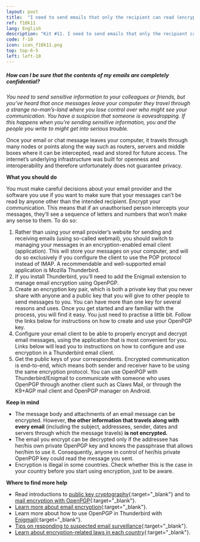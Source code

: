 ```yaml
---
layout: post
title:  "I need to send emails that only the recipient can read (encrypted)"
ref: f10k11
lang: English
description: "Kit #11. I need to send emails that only the recipient can read"
code: f-10
icon: icon_f10k11.png
top: top-6-5
left: left-10
---
```


##### How can I be sure that the contents of my emails are completely confidential?

*You need to send sensitive information to your colleagues or friends, but you’ve heard that once messages leave your computer they travel through a strange no-man’s-land where you lose control over who might see your communication. You have a suspicion that someone is eavesdropping. If this happens when you’re sending sensitive information, you and the people you write to might get into serious trouble.*

Once your email or chat message leaves your computer, it travels through many nodes or points along the way such as routers, servers and middle boxes where it can be intercepted, read and stored for future access. The internet’s underlying infrastructure was built for openness and interoperability and therefore unfortunately does not guarantee privacy.

**What you should do**

You must make careful decisions about your email provider and the software you use if you want to make sure that your messages can’t be read by anyone other than the intended recipient.
Encrypt your communication. This means that if an unauthorised person intercepts your messages, they’ll see a sequence of letters and numbers that won’t make any sense to them. To do so:
 1. Rather than using your email provider’s website for sending and receiving emails (using so-called webmail), you should switch to managing your messages in an encryption-enabled email client (application). This will store your messages on your computer, and will do so exclusively if you configure the client to use the POP protocol instead of IMAP. A recommendable and well-supported email application is Mozilla Thunderbird. 
 2. If you install Thunderbird, you’ll need to add the Enigmail extension to manage email encryption using OpenPGP. 
 3. Create an encryption key pair, which is both a private key that you never share with anyone and a public key that you will give to other people to send messages to you. You can have more than one key for several reasons and uses. Once you get started and are familiar with the process, you will find it easy. You just need to practise a little bit. Follow the links below for instructions on how to create and use your OpenPGP key. 
 4. Configure your email client to be able to properly encrypt and decrypt email messages, using the application that is most convenient for you. Links below will lead you to instructions on how to configure and use encryption in a Thunderbird email client. 
 5. Get the public keys of your correspondents. Encrypted communication is end-to-end, which means both sender and receiver have to be using the same encryption protocol. You can use OpenPGP with Thunderbird/Enigmail to communicate with someone who uses OpenPGP through another client such as Claws Mail, or through the K9+AGP mail client and OpenPGP manager on Android. 

**Keep in mind**

+ The message body and attachments of an email message can be encrypted. However, **the other information that travels along with every email** (including the subject, addressees, sender, dates and servers through which the message travels) **is not encrypted.** 
+ The email you encrypt can be decrypted only if the addressee has her/his own private OpenPGP key and knows the passphrase that allows her/him to use it. Consequently, anyone in control of her/his private OpenPGP key could read the message you sent. 
+ Encryption is illegal in some countries. Check whether this is the case in your country before you start using encryption, just to be aware. 

**Where to find more help**

+ Read introductions to [public key cryptography](https://ssd.eff.org/en/module/introduction-public-key-cryptography-and-pgp){:target="_blank"} and to [mail encryption with OpenPGP](http://en.flossmanuals.net/basic-internet-security/ch027_mail-encryption-gpg/){:target="_blank"}. 
+ [Learn more about email encryption](https://securityinabox.org/en/chapter_7_4){:target="_blank"}. 
+ Learn more about how to use OpenPGP in Thunderbird with [Enigmail](https://enigmail.net/index.php/en/documentation/what-is-enigmail){:target="_blank"}. 
+ [Tips on responding to suspected email surveillance](https://securityinabox.org/en/chapter_7_2){:target="_blank"}. 
+ [Learn about encryption-related laws in each country](http://www.cryptolaw.org/){:target="_blank"}.
